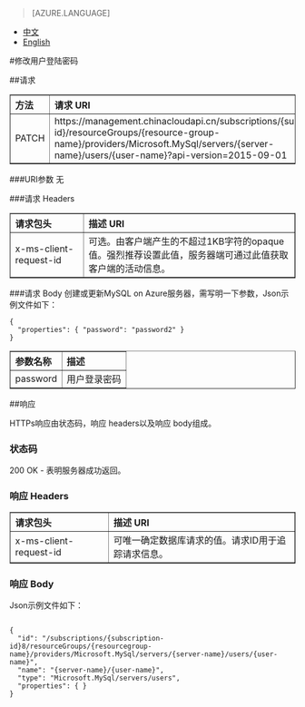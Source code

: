 <properties linkid="" urlDisplayName="" pageTitle="使用PowerShell管理MySQL Database on Azure - Azure 微软云" metaKeywords="Azure 云,技术文档,文档与资源,MySQL,数据库,入门指南,Azure MySQL, MySQL PaaS,Azure MySQL PaaS, API, Azure MySQL Service, Azure RDS" description="本文介绍如何通过API实现更多MySQL Database on Azure的查询、创建、修改、删除等操作。" metaCanonical="" services="MySQL" documentationCenter="Services" title="" authors="sofia" solutions="" manager="" editor="" />  

<tags ms.service="mysql" ms.date="07/05/2016" wacn.date="07/05/2016" wacn.lang="cn" />

> [AZURE.LANGUAGE]
- [中文](/documentation/articles/mysql-database-api-changepasswd/)
- [English](/documentation/articles/mysql-database-enus-api-changepasswd/)

#修改用户登陆密码

##请求
<table width="100%" border="1" cellspacing="0" cellpadding="0">
  <th align="left"><strong>方法</strong>
    </td>
  <th align="left"><strong>请求 URI</strong>
    </td>
  
  <tr>
    <td>PATCH    </td>
    <td>https://management.chinacloudapi.cn/subscriptions/{subscription-id}/resourceGroups/{resource-group-name}/providers/Microsoft.MySql/servers/{server-name}/users/{user-name}?api-version=2015-09-01</td>
  </tr>
</table>

###URI参数
无

###请求 Headers
<table width="100%" border="1" cellspacing="0" cellpadding="0">
  <th align="left"><strong>请求包头</strong>
    </td>
  <th align="left"><strong>描述 URI</strong>
    </td>
  
  <tr>
    <td>x-ms-client-request-id</td>
    <td>可选。由客户端产生的不超过1KB字符的opaque值。强烈推荐设置此值，服务器端可通过此值获取客户端的活动信息。</td>
  </tr>
</table>

###请求 Body
创建或更新MySQL on Azure服务器，需写明一下参数，Json示例文件如下：
```
{
  "properties": { "password": "password2" }
}

```
<table width="100%" border="1" cellspacing="0" cellpadding="0">
  <th align="left"><strong>参数名称</strong>
    </td>
  <th align="left"><strong>描述</strong>
    </td>
  
  <tr>
    <td>password</td>
    <td>用户登录密码</td>
  </tr>
</table>

##响应

HTTPs响应由状态码，响应 headers以及响应 body组成。
### 状态码
200 OK - 表明服务器成功返回。

### 响应 Headers

<table width="100%" border="1" cellspacing="0" cellpadding="0">
  <th align="left"><strong>请求包头</strong>
    </td>
  <th align="left"><strong>描述 URI</strong>
    </td>
  
  <tr>
    <td>x-ms-client-request-id</td>
    <td>可唯一确定数据库请求的值。请求ID用于追踪请求信息。</td>
  </tr>
</table>

### 响应 Body
Json示例文件如下：
```

{
  "id": "/subscriptions/{subscription-id}8/resourceGroups/{resourcegroup-name}/providers/Microsoft.MySql/servers/{server-name}/users/{user-name}",
  "name": "{server-name}/{user-name}",
  "type": "Microsoft.MySql/servers/users",
  "properties": { }
}

```
